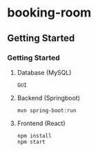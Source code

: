 # booking-room
## Getting Started


### Getting Started
1. Database (MySQL)
      ```
      GUI
      ```
2. Backend (Springboot)
      ```
      mvn spring-boot:run
      ```      
3. Frontend (React)
      ```
      npm install
      npm start
      ```

